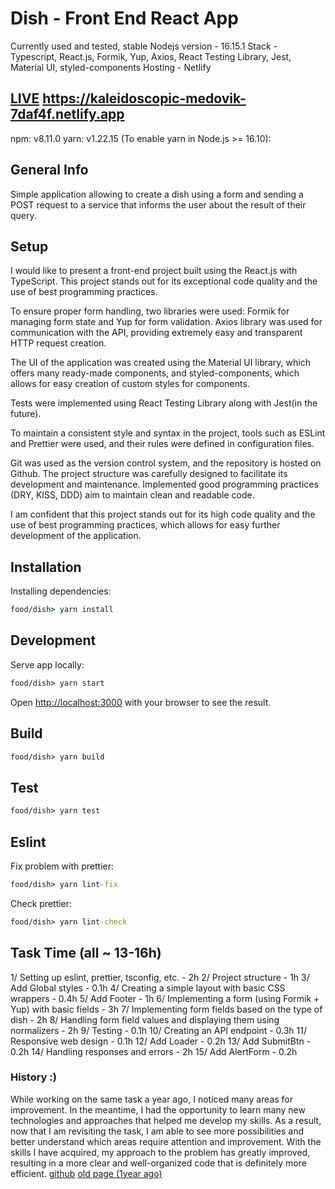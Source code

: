# Dish - Front End React App

Currently used and tested, stable Nodejs version - 16.15.1
Stack - Typescript, React.js, Formik, Yup, Axios, React Testing Library, Jest, Material UI, styled-components
Hosting - Netlify
## [LIVE](https://kaleidoscopic-medovik-7daf4f.netlify.app) https://kaleidoscopic-medovik-7daf4f.netlify.app
npm: v8.11.0
yarn: v1.22.15
(To enable yarn in Node.js >= 16.10):
## General Info 

Simple application allowing to create a dish using a form and sending a POST request to a service that informs the user about the result of their query.

## Setup
I would like to present a front-end project built using the React.js with TypeScript. This project stands out for its exceptional code quality and the use of best programming practices.

To ensure proper form handling, two libraries were used: Formik for managing form state and Yup for form validation. Axios library was used for communication with the API, providing extremely easy and transparent HTTP request creation.

The UI of the application was created using the Material UI library, which offers many ready-made components, and styled-components, which allows for easy creation of custom styles for components.

Tests were implemented using React Testing Library along with Jest(in the future).

To maintain a consistent style and syntax in the project, tools such as ESLint and Prettier were used, and their rules were defined in configuration files.

Git was used as the version control system, and the repository is hosted on Github. The project structure was carefully designed to facilitate its development and maintenance. Implemented good programming practices (DRY, KISS, DDD) aim to maintain clean and readable code.

I am confident that this project stands out for its high code quality and the use of best programming practices, which allows for easy further development of the application.
## Installation
Installing dependencies:

```cmd
food/dish> yarn install
```

## Development
Serve app locally:

```cmd
food/dish> yarn start
```

Open [http://localhost:3000](http://localhost:3000) with your browser to see the result.

## Build

```cmd
food/dish> yarn build
```
## Test

```cmd
food/dish> yarn test
```

## Eslint
Fix problem with prettier:
```cmd
food/dish> yarn lint-fix
```
Check prettier:
```cmd
food/dish> yarn lint-check
```

## Task Time (all ~ 13-16h)
1/ Setting up eslint, prettier, tsconfig, etc. - 2h
2/ Project structure - 1h
3/ Add Global styles - 0.1h
4/ Creating a simple layout with basic CSS wrappers - 0.4h
5/ Add Footer - 1h
6/ Implementing a form (using Formik + Yup) with basic fields - 3h
7/ Implementing form fields based on the type of dish - 2h
8/ Handling form field values and displaying them using normalizers - 2h
9/ Testing - 0.1h
10/ Creating an API endpoint - 0.3h
11/ Responsive web design - 0.1h
12/ Add Loader - 0.2h
13/ Add SubmitBtn - 0.2h
14/ Handling responses and errors - 2h
15/ Add AlertForm - 0.2h

### History :) 
While working on the same task a year ago, I noticed many areas for improvement. In the meantime, I had the opportunity to learn many new technologies and approaches that helped me develop my skills. As a result, now that I am revisiting the task, I am able to see more possibilities and better understand which areas require attention and improvement. With the skills I have acquired, my approach to the problem has greatly improved, resulting in a more clear and well-organized code that is definitely more efficient.
[github](https://github.com/KordianKorsakowski/dish)
[old page (1year ago)](https://cool-ganache-3a1616.netlify.app/)
   